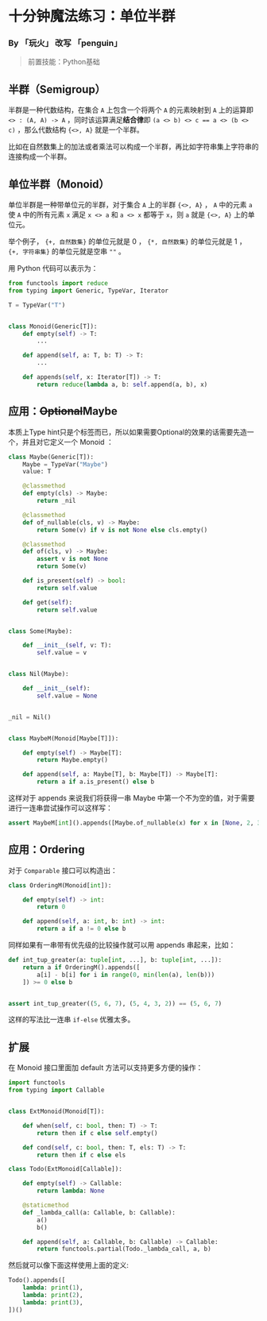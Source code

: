 # 十分钟魔法练习：单位半群

### By 「玩火」 改写 「penguin」

> 前置技能：Python基础

## 半群（Semigroup）

半群是一种代数结构，在集合 `A` 上包含一个将两个 `A` 的元素映射到 `A` 上的运算即 `<> : (A, A) -> A` ，同时该运算满足**结合律**即 `(a <> b) <> c == a <> (b <> c)` ，那么代数结构 `{<>, A}` 就是一个半群。

比如在自然数集上的加法或者乘法可以构成一个半群，再比如字符串集上字符串的连接构成一个半群。

## 单位半群（Monoid）

单位半群是一种带单位元的半群，对于集合 `A` 上的半群 `{<>, A}` ， `A` 中的元素 `a` 使 `A` 中的所有元素 `x` 满足 `x <> a` 和 `a <> x` 都等于 `x`，则 `a` 就是 `{<>, A}` 上的单位元。

举个例子， `{+, 自然数集}` 的单位元就是 0 ， `{*, 自然数集}` 的单位元就是 1 ， `{+, 字符串集}` 的单位元就是空串 `""` 。

用 Python 代码可以表示为：

```python
from functools import reduce
from typing import Generic, TypeVar, Iterator

T = TypeVar("T")


class Monoid(Generic[T]):
    def empty(self) -> T:
        ...

    def append(self, a: T, b: T) -> T:
        ...

    def appends(self, x: Iterator[T]) -> T:
        return reduce(lambda a, b: self.append(a, b), x)
```

## 应用：~~Optional~~Maybe

本质上Type hint只是个标签而已，所以如果需要Optional的效果的话需要先造一个，并且对它定义一个 Monoid ：

```python
class Maybe(Generic[T]):
    Maybe = TypeVar("Maybe")
    value: T

    @classmethod
    def empty(cls) -> Maybe:
        return _nil

    @classmethod
    def of_nullable(cls, v) -> Maybe:
        return Some(v) if v is not None else cls.empty()

    @classmethod
    def of(cls, v) -> Maybe:
        assert v is not None
        return Some(v)

    def is_present(self) -> bool:
        return self.value

    def get(self):
        return self.value


class Some(Maybe):

    def __init__(self, v: T):
        self.value = v


class Nil(Maybe):

    def __init__(self):
        self.value = None


_nil = Nil()


class MaybeM(Monoid[Maybe[T]]):

    def empty(self) -> Maybe[T]:
        return Maybe.empty()

    def append(self, a: Maybe[T], b: Maybe[T]) -> Maybe[T]:
        return a if a.is_present() else b
```

这样对于 appends 来说我们将获得一串 Maybe 中第一个不为空的值，对于需要进行一连串尝试操作可以这样写：

```python
assert MaybeM[int]().appends([Maybe.of_nullable(x) for x in [None, 2, 3]]).get() == 2
```

## 应用：Ordering

对于 `Comparable` 接口可以构造出：

```python
class OrderingM(Monoid[int]):

    def empty(self) -> int:
        return 0

    def append(self, a: int, b: int) -> int:
        return a if a != 0 else b
```

同样如果有一串带有优先级的比较操作就可以用 appends 串起来，比如：

```python
def int_tup_greater(a: tuple[int, ...], b: tuple[int, ...]):
    return a if OrderingM().appends([
        a[i] - b[i] for i in range(0, min(len(a), len(b)))
    ]) >= 0 else b


assert int_tup_greater((5, 6, 7), (5, 4, 3, 2)) == (5, 6, 7)
```

这样的写法比一连串 `if-else` 优雅太多。

## 扩展

在 Monoid 接口里面加 default 方法可以支持更多方便的操作：

```python
import functools
from typing import Callable


class ExtMonoid(Monoid[T]):

    def when(self, c: bool, then: T) -> T:
        return then if c else self.empty()

    def cond(self, c: bool, then: T, els: T) -> T:
        return then if c else els

class Todo(ExtMonoid[Callable]):

    def empty(self) -> Callable:
        return lambda: None

    @staticmethod
    def _lambda_call(a: Callable, b: Callable):
        a()
        b()

    def append(self, a: Callable, b: Callable) -> Callable:
        return functools.partial(Todo._lambda_call, a, b)
```

然后就可以像下面这样使用上面的定义:

```python
Todo().appends([
    lambda: print(1),
    lambda: print(2),
    lambda: print(3),
])()
```
